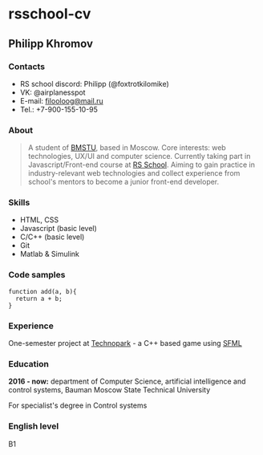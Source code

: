 # rsschool-cv

## Philipp Khromov

### Contacts

- RS school discord: Philipp (@foxtrotkilomike)
- VK: @airplanesspot
- E-mail: filooloog@mail.ru
- Tel.: +7-900-155-10-95

### About

> A student of [BMSTU](https://www.bmstu.ru/), based in Moscow.
> Core interests: web technologies, UX/UI and computer science.
> Currently taking part in Javascript/Front-end course at [RS School](https://rs.school/).
> Aiming to gain practice in industry-relevant web technologies and collect experience from school's mentors to become a junior front-end developer.

### Skills

- HTML, CSS
- Javascript (basic level)
- C/C++ (basic level)
- Git
- Matlab & Simulink

### Code samples

```
function add(a, b){
  return a + b;
}
```

### Experience

One-semester project at [Technopark](https://park.vk.company/) - a C++ based game using [SFML](https://www.sfml-dev.org/)

### Education

**2016 - now:** department of Computer Science, artificial intelligence and control systems, Bauman Moscow State
Technical University

For specialist's degree in Control systems

### English level

B1
